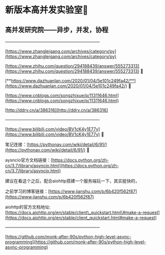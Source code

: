 # 新版本高并发实验室🚩

## 高并发研究院——异步，并发，协程

 ——————————————————————

 [https://www.zhangleigang.com/archives/category/py](https://www.zhangleigang.com/archives/category/py) 

[https://www.zhihu.com/question/294188439/answer/555273313](https://www.zhihu.com/question/294188439/answer/555273313) 🚩

[**https://www.dazhuanlan.com/2020/01/04/5e101c249fa42/**](https://www.dazhuanlan.com/2020/01/04/5e101c249fa42/) **🚩**

[https://www.cnblogs.com/songzhixue/p/11311646.html](https://www.cnblogs.com/songzhixue/p/11311646.html)

[http://ddrv.cn/a/386316](http://ddrv.cn/a/386316) 

——————————————————————

 [https://www.bilibili.com/video/BV1cK4y1E77y](https://www.bilibili.com/video/BV1cK4y1E77y) 🚩

笔记连接：[https://pythonav.com/wiki/detail/6/91/](https://pythonav.com/wiki/detail/6/91/) 🚩

aysncio官方文档链接：[https://docs.python.org/zh-cn/3.7/library/asyncio.html](https://docs.python.org/zh-cn/3.7/library/asyncio.html) 

建议在看这个之后，配合aiohttp搭建一个服务端玩一下，其实挺快的，

之前学习的博客链接：[https://www.jianshu.com/p/6b420f562f87](https://www.jianshu.com/p/6b420f562f87) 

aiohttp的官方文档地址:[https://docs.aiohttp.org/en/stable/client\_quickstart.html\#make-a-request](https://docs.aiohttp.org/en/stable/client_quickstart.html#make-a-request) 

——————————————————————

 [https://github.com/monk-after-90s/python-high-level-async-programming](https://github.com/monk-after-90s/python-high-level-async-programming)

